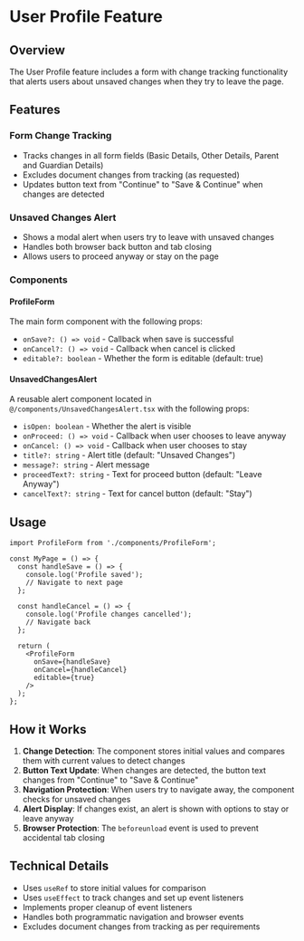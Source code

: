 # User Profile Feature

## Overview
The User Profile feature includes a form with change tracking functionality that alerts users about unsaved changes when they try to leave the page.

## Features

### Form Change Tracking
- Tracks changes in all form fields (Basic Details, Other Details, Parent and Guardian Details)
- Excludes document changes from tracking (as requested)
- Updates button text from "Continue" to "Save & Continue" when changes are detected

### Unsaved Changes Alert
- Shows a modal alert when users try to leave with unsaved changes
- Handles both browser back button and tab closing
- Allows users to proceed anyway or stay on the page

### Components

#### ProfileForm
The main form component with the following props:
- `onSave?: () => void` - Callback when save is successful
- `onCancel?: () => void` - Callback when cancel is clicked
- `editable?: boolean` - Whether the form is editable (default: true)

#### UnsavedChangesAlert
A reusable alert component located in `@/components/UnsavedChangesAlert.tsx` with the following props:
- `isOpen: boolean` - Whether the alert is visible
- `onProceed: () => void` - Callback when user chooses to leave anyway
- `onCancel: () => void` - Callback when user chooses to stay
- `title?: string` - Alert title (default: "Unsaved Changes")
- `message?: string` - Alert message
- `proceedText?: string` - Text for proceed button (default: "Leave Anyway")
- `cancelText?: string` - Text for cancel button (default: "Stay")

## Usage

```tsx
import ProfileForm from './components/ProfileForm';

const MyPage = () => {
  const handleSave = () => {
    console.log('Profile saved');
    // Navigate to next page
  };

  const handleCancel = () => {
    console.log('Profile changes cancelled');
    // Navigate back
  };

  return (
    <ProfileForm 
      onSave={handleSave} 
      onCancel={handleCancel} 
      editable={true}
    />
  );
};
```

## How it Works

1. **Change Detection**: The component stores initial values and compares them with current values to detect changes
2. **Button Text Update**: When changes are detected, the button text changes from "Continue" to "Save & Continue"
3. **Navigation Protection**: When users try to navigate away, the component checks for unsaved changes
4. **Alert Display**: If changes exist, an alert is shown with options to stay or leave anyway
5. **Browser Protection**: The `beforeunload` event is used to prevent accidental tab closing

## Technical Details

- Uses `useRef` to store initial values for comparison
- Uses `useEffect` to track changes and set up event listeners
- Implements proper cleanup of event listeners
- Handles both programmatic navigation and browser events
- Excludes document changes from tracking as per requirements 